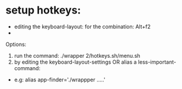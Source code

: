 setup hotkeys:
==
- editing  the keyboard-layout: for the combination:
Alt+f2
-
Options:
1. run the command: ./wrapper 2/hotkeys.sh/menu.sh 
2. by editing the keyboard-layout-settings OR alias a less-important-command:
- e.g: alias app-finder='./wrappper .....'
